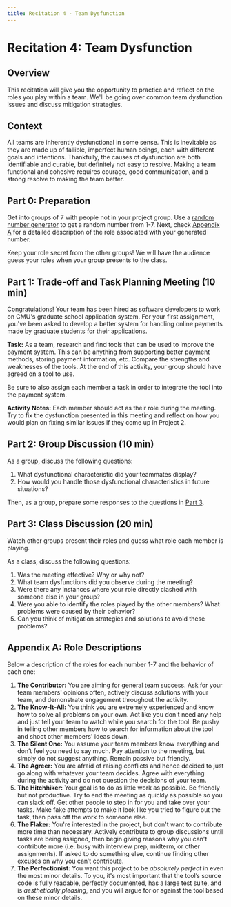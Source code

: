 ```yaml
---
title: Recitation 4 - Team Dysfunction
---
```

 
# Recitation 4: Team Dysfunction
 
## Overview

This recitation will give you the opportunity to practice and reflect on the roles you play within a team. We'll be going over common team dysfunction issues and discuss mitigation strategies.
 
## Context

All teams are inherently dysfunctional in some sense. This is inevitable as they are made up of fallible, imperfect human beings, each with different goals and intentions. Thankfully, the causes of dysfunction are both identifiable and curable, but definitely not easy to resolve. Making a team functional and cohesive requires courage, good communication, and a strong resolve to making the team better.
 
## Part 0: Preparation

Get into groups of 7 with people not in your project group. Use a [random number generator](https://numbergenerator.org/randomnumbergenerator/1-7) to get a random number from 1-7. Next, check [Appendix A](#appendix-a-role-descriptions) for a detailed description of the role associated with your generated number.
 
Keep your role secret from the other groups! We will have the audience guess your roles when your group presents to the class. 
 
## Part 1: Trade-off and Task Planning Meeting (10 min)

Congratulations! Your team has been hired as software developers to work on CMU's graduate school application system. For your first assignment, you've been asked to develop a better system for handling online payments made by graduate students for their applications.

**Task:** As a team, research and find tools that can be used to improve the payment system. This can be anything from supporting better payment methods, storing payment information, etc. Compare the strengths and weaknesses of the tools. At the end of this activity, your group should have agreed on a tool to use. 

Be sure to also assign each member a task in order to integrate the tool into the payment system.

**Activity Notes:** Each member should act as their role during the meeting. Try to fix the dysfunction presented in this meeting and reflect on how you would plan on fixing similar issues if they come up in Project 2.

## Part 2: Group Discussion (10 min)

As a group, discuss the following questions:
1. What dysfunctional characteristic did your teammates display? 
2. How would you handle those dysfunctional characteristics in future situations?

Then, as a group, prepare some responses to the questions in [Part 3](#part-3-group-discussion-10-min).

## Part 3: Class Discussion (20 min)

Watch other groups present their roles and guess what role each member is playing. 

As a class, discuss the following questions: 
1. Was the meeting effective? Why or why not? 
2. What team dysfunctions did you observe during the meeting? 
3. Were there any instances where your role directly clashed with someone else in your group?
4. Were you able to identify the roles played by the other members? What problems were caused by their behavior? 
5. Can you think of mitigation strategies and solutions to avoid these problems?

## Appendix A: Role Descriptions

Below a description of the roles for each number 1-7 and the behavior of each one:
1. **The Contributor:** You are aiming for general team success. Ask for your team members' opinions often, actively discuss solutions with your team, and demonstrate engagement throughout the activity.
2. **The Know-It-All:** You think you are extremely experienced and know how to solve all problems on your own. Act like you don't need any help and just tell your team to watch while you search for the tool. Be pushy in telling other members how to search for information about the tool and shoot other members' ideas down.
3. **The Silent One:** You assume your team members know everything and don’t feel you need to say much. Pay attention to the meeting, but simply do not suggest anything. Remain passive but friendly.
4. **The Agreer:** You are afraid of raising conflicts and hence decided to just go along with whatever your team decides. Agree with everything during the activity and do not question the decisions of your team.
5. **The Hitchhiker:** Your goal is to do as little work as possible. Be friendly but not productive. Try to end the meeting as quickly as possible so you can slack off. Get other people to step in for you and take over your tasks. Make fake attempts to make it look like you tried to figure out the task, then pass off the work to someone else.
6. **The Flaker:** You're interested in the project, but don't want to contribute more time than necessary. Actively contribute to group discussions until tasks are being assigned, then begin giving reasons why you can't contribute more (i.e. busy with interview prep, midterm, or other assignments). If asked to do something else, continue finding other excuses on why you can’t contribute.
7. **The Perfectionist:** You want this project to be *absolutely perfect* in even the most minor details. To you, it's most important that the tool’s source code is fully readable, perfectly documented, has a large test suite, and is *aesthetically pleasing*, and you will argue for or against the tool based on these minor details.
